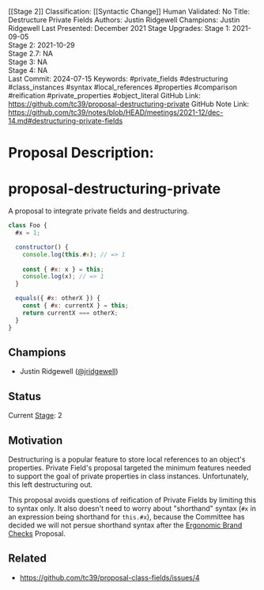 [[Stage 2]]
Classification: [[Syntactic Change]]
Human Validated: No
Title: Destructure Private Fields
Authors: Justin Ridgewell
Champions: Justin Ridgewell
Last Presented: December 2021
Stage Upgrades: 
Stage 1: 2021-09-05  
Stage 2: 2021-10-29  
Stage 2.7: NA  
Stage 3: NA  
Stage 4: NA  
Last Commit: 2024-07-15
Keywords: #private_fields #destructuring #class_instances #syntax #local_references #properties #comparison #reification #private_properties #object_literal
GitHub Link: https://github.com/tc39/proposal-destructuring-private
GitHub Note Link: https://github.com/tc39/notes/blob/HEAD/meetings/2021-12/dec-14.md#destructuring-private-fields

# Proposal Description:
# proposal-destructuring-private

A proposal to integrate private fields and destructuring.

```js
class Foo {
  #x = 1;

  constructor() {
    console.log(this.#x); // => 1
    
    const { #x: x } = this;
    console.log(x); // => 1
  }

  equals({ #x: otherX }) {
    const { #x: currentX } = this;
    return currentX === otherX;
  }
}
```

## Champions

- Justin Ridgewell ([@jridgewell](https://github.com/jridgewell/))

## Status

Current [Stage](https://tc39.es/process-document/): 2

## Motivation

Destructuring is a popular feature to store local references to an
object's properties. Private Field's proposal targeted the minimum
features needed to support the goal of private properties in class
instances. Unfortunately, this left destructuring out.

This proposal avoids questions of reification of Private Fields by
limiting this to syntax only. It also doesn't need to worry about
"shorthand" syntax (`#x` in an expression being shorthand for
`this.#x`), because the Committee has decided we will not persue
shorthand syntax after the [Ergonomic Brand Checks][ergo-brand-check]
Proposal.

## Related

- https://github.com/tc39/proposal-class-fields/issues/4

[ergo-brand-check]: https://github.com/tc39/proposal-private-fields-in-in
